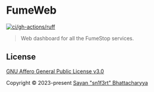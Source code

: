 # FumeWeb

[![ci/gh-actions/ruff](https://github.com/FumeStop/FumeWeb/actions/workflows/ruff.yml/badge.svg)](https://github.com/FumeStop/FumeWeb/actions/workflows/ruff.yml)

> Web dashboard for all the FumeStop services.

## License

[GNU Affero General Public License v3.0](LICENSE)

Copyright &copy; 2023-present [Sayan "sn1f3rt" Bhattacharyya](https://sn1f3rt.dev)
